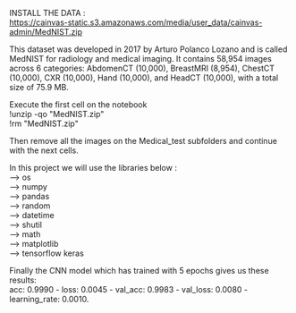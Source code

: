INSTALL THE DATA :  
https://cainvas-static.s3.amazonaws.com/media/user_data/cainvas-admin/MedNIST.zip  

This dataset was developed in 2017 by Arturo Polanco Lozano and is called MedNIST for radiology and medical imaging. It contains 58,954 images across 6 categories: AbdomenCT (10,000), BreastMRI (8,954), ChestCT (10,000), CXR (10,000), Hand (10,000), and HeadCT (10,000), with a total size of 75.9 MB.  
  
Execute the first cell on the notebook  
!unzip -qo "MedNIST.zip"  
!rm "MedNIST.zip"  
  
Then remove all the images on the Medical_test subfolders and continue with the next cells.  

    
In this project we will use the libraries below :  
--> os   
--> numpy  
--> pandas  
--> random   
--> datetime  
--> shutil  
--> math  
--> matplotlib  
--> tensorflow keras  


  
Finally the CNN model which has trained with 5 epochs gives us these results:  
acc: 0.9990 - loss: 0.0045 - val_acc: 0.9983 - val_loss: 0.0080 - learning_rate: 0.0010.
